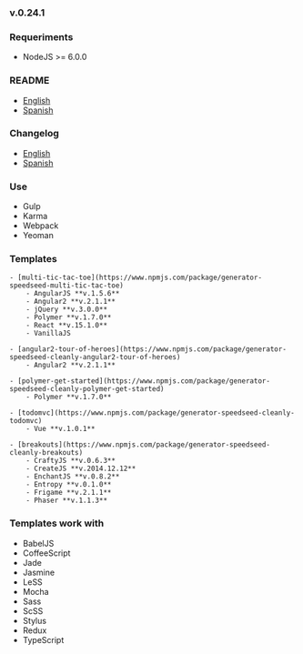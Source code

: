 ### v.0.24.1

### Requeriments
- NodeJS >= 6.0.0

### README
- [English](https://github.com/ifedu/generator-speedseed/blob/master/docs/README/EN_US.md)
- [Spanish](https://github.com/ifedu/generator-speedseed/blob/master/docs/README/ES.md)

### Changelog
- [English](https://github.com/ifedu/generator-speedseed/blob/master/docs/CHANGELOG/EN_US.md)
- [Spanish](https://github.com/ifedu/generator-speedseed/blob/master/docs/CHANGELOG/ES.md)

### Use
- Gulp
- Karma
- Webpack
- Yeoman

### Templates
    - [multi-tic-tac-toe](https://www.npmjs.com/package/generator-speedseed-multi-tic-tac-toe)
        - AngularJS **v.1.5.6**
        - Angular2 **v.2.1.1**
        - jQuery **v.3.0.0**
        - Polymer **v.1.7.0**
        - React **v.15.1.0**
        - VanillaJS

    - [angular2-tour-of-heroes](https://www.npmjs.com/package/generator-speedseed-cleanly-angular2-tour-of-heroes)
        - Angular2 **v.2.1.1**

    - [polymer-get-started](https://www.npmjs.com/package/generator-speedseed-cleanly-polymer-get-started)
        - Polymer **v.1.7.0**

    - [todomvc](https://www.npmjs.com/package/generator-speedseed-cleanly-todomvc)
        - Vue **v.1.0.1**

    - [breakouts](https://www.npmjs.com/package/generator-speedseed-cleanly-breakouts)
        - CraftyJS **v.0.6.3**
        - CreateJS **v.2014.12.12**
        - EnchantJS **v.0.8.2**
        - Entropy **v.0.1.0**
        - Frigame **v.2.1.1**
        - Phaser **v.1.1.3**

### Templates work with
- BabelJS
- CoffeeScript
- Jade
- Jasmine
- LeSS
- Mocha
- Sass
- ScSS
- Stylus
- Redux
- TypeScript